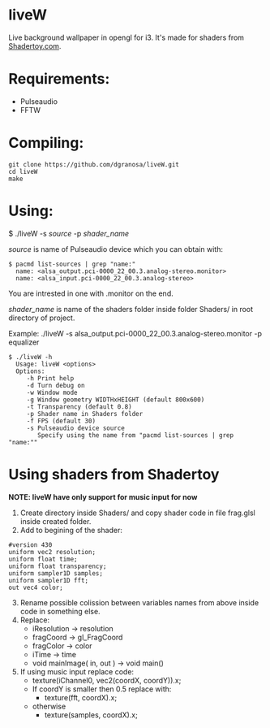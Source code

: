 # liveW
Live background wallpaper in opengl for i3. It's made for shaders from [Shadertoy.com](shadertoy.com).

# Requirements:
 - Pulseaudio
 - FFTW
 
# Compiling:
```
git clone https://github.com/dgranosa/liveW.git
cd liveW
make
```

# Using:
$ ./liveW -s _source_ -p _shader_name_

_source_ is name of Pulseaudio device which you can obtain with:
```
$ pacmd list-sources | grep "name:"
  name: <alsa_output.pci-0000_22_00.3.analog-stereo.monitor>
  name: <alsa_input.pci-0000_22_00.3.analog-stereo>
```
You are intrested in one with .monitor on the end.

_shader_name_ is name of the shaders folder inside folder Shaders/ in root directory of project.

Example: ./liveW -s alsa_output.pci-0000_22_00.3.analog-stereo.monitor -p equalizer
```
$ ./liveW -h
  Usage: liveW <options>                                                      
  Options:                                                                    
     -h Print help                                                            
     -d Turn debug on                                                         
     -w Window mode                                                           
     -g Window geometry WIDTHxHEIGHT (default 800x600)                        
     -t Transparency (default 0.8)                                            
     -p Shader name in Shaders folder                                         
     -f FPS (default 30)                                                      
     -s Pulseaudio device source                                              
        Specify using the name from "pacmd list-sources | grep "name:""
```
# Using shaders from Shadertoy
**NOTE: liveW have only support for music input for now**
  1. Create directory inside Shaders/ and copy shader code in file frag.glsl inside created folder.
  2. Add to begining of the shader:
   ```
   #version 430
   uniform vec2 resolution;
   uniform float time;
   uniform float transparency;
   uniform sampler1D samples;
   uniform sampler1D fft;
   out vec4 color;
   ```
  3. Rename possible colission between variables names from above inside code in something else.
  4. Replace:
     - iResolution -> resolution
     - fragCoord -> gl_FragCoord
     - fragColor -> color
     - iTime -> time
     - void mainImage( in, out ) -> void main()
  5. If using music input replace code:
     - texture(iChannel0, vec2(coordX, coordY)).x;
     - If coordY is smaller then 0.5 replace with:
       - texture(fft, coordX).x;
     - otherwise
       - texture(samples, coordX).x;
